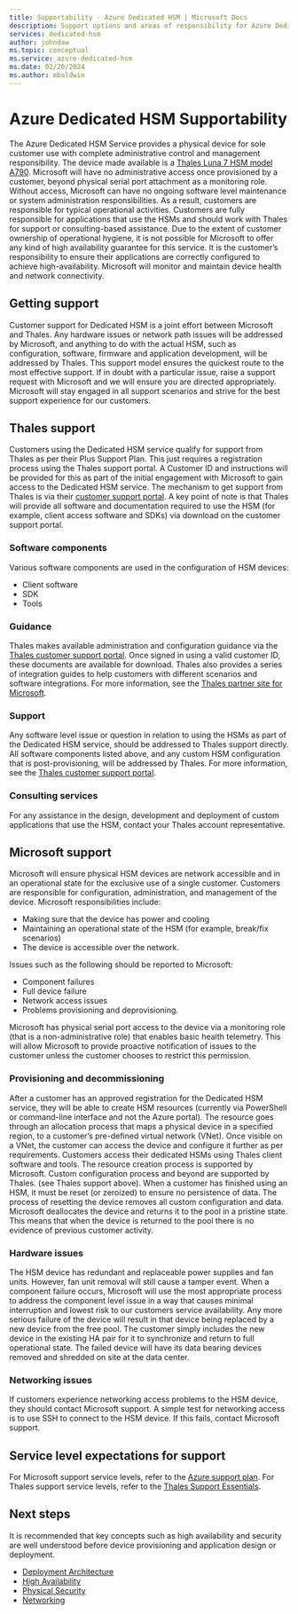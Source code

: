 ```yaml
---
title: Supportability - Azure Dedicated HSM | Microsoft Docs
description: Support options and areas of responsibility for Azure Dedicated HSM in different scenarios
services: dedicated-hsm
author: johndaw
ms.topic: conceptual
ms.service: azure-dedicated-hsm
ms.date: 02/20/2024
ms.author: mbaldwin
---
```


# Azure Dedicated HSM Supportability

The Azure Dedicated HSM Service provides a physical device for sole customer use with complete administrative control and management responsibility. The device made available is a [Thales Luna 7 HSM model A790](https://cpl.thalesgroup.com/encryption/hardware-security-modules/network-hsms). Microsoft will have no administrative access once provisioned by a customer, beyond physical serial port attachment as a monitoring role.  Without access, Microsoft can have no ongoing software level maintenance or system administration responsibilities. As a result, customers are responsible for typical operational activities.
Customers are fully responsible for applications that use the HSMs and should work with Thales for support or consulting-based assistance. Due to the extent of customer ownership of operational hygiene, it is not possible for Microsoft to offer any kind of high availability guarantee for this service. It is the customer’s responsibility to ensure their applications are correctly configured to achieve high-availability. Microsoft will monitor and maintain device health and network connectivity.

## Getting support

Customer support for Dedicated HSM is a joint effort between Microsoft and Thales. Any hardware issues or network path issues will be addressed by Microsoft, and anything to do with the actual HSM, such as configuration, software, firmware and application development, will be addressed by Thales. This support model ensures the quickest route to the most effective support. If in doubt with a particular issue, raise a support request with Microsoft and we will ensure you are directed appropriately. Microsoft will stay engaged in all support scenarios and strive for the best support experience for our customers.

## Thales support

Customers using the Dedicated HSM service qualify for support from Thales as per their Plus Support Plan. This just requires a registration process using the Thales support portal. A Customer ID and instructions will be provided for this as part of the initial engagement with Microsoft to gain access to the Dedicated HSM service. The mechanism to get support from Thales is via their [customer support portal](https://supportportal.thalesgroup.com/csm).
A key point of note is that Thales will provide all software and documentation required to use the HSM (for example, client access software and SDKs) via download on the customer support portal.

### Software components

Various software components are used in the configuration of HSM devices:

* Client software
* SDK
* Tools

### Guidance

Thales makes available administration and configuration guidance via the [Thales customer support portal](https://supportportal.thalesgroup.com/csm). Once signed in using a valid customer ID, these documents are available for download. Thales also provides a series of integration guides to help customers with different scenarios and software integrations. For more information, see the [Thales partner site for Microsoft](https://cpl.thalesgroup.com/partners/overview).

### Support

Any software level issue or question in relation to using the HSMs as part of the Dedicated HSM service, should be addressed to Thales support directly. All software components listed above, and any custom HSM configuration that is post-provisioning, will be addressed by Thales. For more information, see the [Thales customer support portal](https://supportportal.thalesgroup.com/csm).

### Consulting services

For any assistance in the design, development and deployment of custom applications that use the HSM, contact your Thales account representative.

## Microsoft support

Microsoft will ensure physical HSM devices are network accessible and in an operational state for the exclusive use of a single customer. Customers are responsible for configuration, administration, and management of the device. 
Microsoft responsibilities include:

* Making sure that the device has power and cooling
* Maintaining an operational state of the HSM (for example, break/fix scenarios)
* The device is accessible over the network.

Issues such as the following should be reported to Microsoft:

* Component failures
* Full device failure
* Network access issues
* Problems provisioning and deprovisioning.

Microsoft has physical serial port access to the device via a monitoring role (that is a non-administrative role) that enables basic health telemetry.  This will allow Microsoft to provide proactive notification of issues to the customer unless the customer chooses to restrict this permission. 

### Provisioning and decommissioning

After a customer has an approved registration for the Dedicated HSM service, they will be able to create HSM resources (currently via PowerShell or command-line interface and not the Azure portal). The resource goes through an allocation process that maps a physical device in a specified region, to a customer’s pre-defined virtual network (VNet). Once visible on a VNet, the customer can access the device and configure it further as per requirements. Customers access their dedicated HSMs using Thales client software and tools. The resource creation process is supported by Microsoft. Custom configuration process and beyond are supported by Thales. (see Thales support above). When a customer has finished using an HSM, it must be reset (or zeroized) to ensure no persistence of data. The process of resetting the device removes all custom configuration and data. Microsoft deallocates the device and returns it to the pool in a pristine state. This means that when the device is returned to the pool there is no evidence of previous customer activity. 

### Hardware issues

The HSM device has redundant and replaceable power supplies and fan units.  However, fan unit removal will still cause a tamper event. When a component failure occurs, Microsoft will use the most appropriate process to address the component level issue in a way that causes minimal interruption and lowest risk to our customers service availability.
Any more serious failure of the device will result in that device being replaced by a new device from the free pool. The customer simply includes the new device in the existing HA pair for it to synchronize and return to full operational state. The failed device will have its data bearing devices removed and shredded on site at the data center. 

### Networking issues

If customers experience networking access problems to the HSM device, they should contact Microsoft support. A simple test for networking access is to use SSH to connect to the HSM device. If this fails, contact Microsoft support.

## Service level expectations for support

For Microsoft support service levels, refer to the [Azure support plan](https://azure.microsoft.com/support/plans/).
For Thales support service levels, refer to the [Thales Support Essentials](https://azure.microsoft.com/support/plans/).

## Next steps

It is recommended that key concepts such as high availability and security are well understood before device provisioning and application design or deployment.

* [Deployment Architecture](deployment-architecture.md)
* [High Availability](high-availability.md)
* [Physical Security](physical-security.md)
* [Networking](networking.md)
